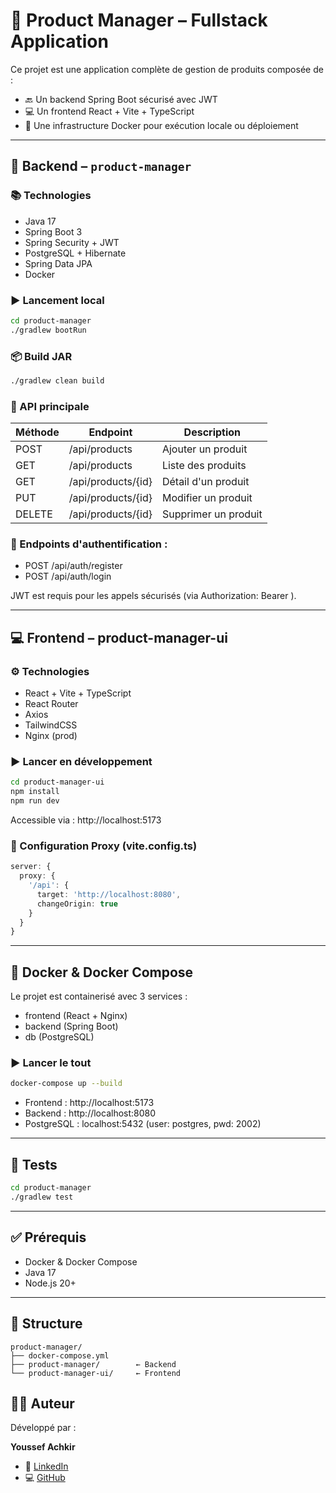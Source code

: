 # 🧰 Product Manager – Fullstack Application

Ce projet est une application complète de gestion de produits composée de :

- 🔙 Un backend Spring Boot sécurisé avec JWT
- 💻 Un frontend React + Vite + TypeScript
- 🐳 Une infrastructure Docker pour exécution locale ou déploiement

---

## 🧠 Backend – `product-manager`

### 📚 Technologies

- Java 17
- Spring Boot 3
- Spring Security + JWT
- PostgreSQL + Hibernate
- Spring Data JPA
- Docker

### ▶️ Lancement local

```bash
cd product-manager
./gradlew bootRun
```

### 📦 Build JAR

```bash
./gradlew clean build
```

### 📂 API principale

| Méthode | Endpoint | Description |
|---------|----------|-------------|
| POST | /api/products | Ajouter un produit |
| GET | /api/products | Liste des produits |
| GET | /api/products/{id} | Détail d'un produit |
| PUT | /api/products/{id} | Modifier un produit |
| DELETE | /api/products/{id} | Supprimer un produit |

### 🔐 Endpoints d'authentification :

- POST /api/auth/register
- POST /api/auth/login

JWT est requis pour les appels sécurisés (via Authorization: Bearer <token>).

---

## 💻 Frontend – product-manager-ui

### ⚙️ Technologies

- React + Vite + TypeScript
- React Router
- Axios
- TailwindCSS
- Nginx (prod)

### ▶️ Lancer en développement

```bash
cd product-manager-ui
npm install
npm run dev
```

Accessible via : http://localhost:5173

### 🔧 Configuration Proxy (vite.config.ts)

```ts
server: {
  proxy: {
    '/api': {
      target: 'http://localhost:8080',
      changeOrigin: true
    }
  }
}
```

---

## 🐳 Docker & Docker Compose

Le projet est containerisé avec 3 services :

- frontend (React + Nginx)
- backend (Spring Boot)
- db (PostgreSQL)

### ▶️ Lancer le tout

```bash
docker-compose up --build
```

- Frontend : http://localhost:5173
- Backend : http://localhost:8080
- PostgreSQL : localhost:5432 (user: postgres, pwd: 2002)

---

## 🧪 Tests

```bash
cd product-manager
./gradlew test
```

---

## ✅ Prérequis

- Docker & Docker Compose
- Java 17
- Node.js 20+

---

## 📁 Structure

```
product-manager/
├── docker-compose.yml
├── product-manager/        ← Backend
└── product-manager-ui/     ← Frontend
```

## 👨‍💻 Auteur

Développé par :

**Youssef Achkir**

- 🔗 [LinkedIn](https://www.linkedin.com/in/youssef-achkir/)
- 💻 [GitHub](https://github.com/youssef2002-achkir)
